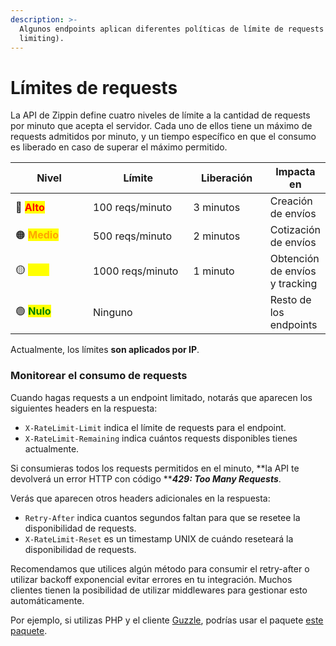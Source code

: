 ```yaml
---
description: >-
  Algunos endpoints aplican diferentes políticas de límite de requests (rate
  limiting).
---
```


# Límites de requests

La API de Zippin define cuatro niveles de límite a la cantidad de requests por minuto que acepta el servidor. Cada uno de ellos tiene un máximo de requests admitidos por minuto, y un tiempo específico en que el consumo es liberado en caso de superar el máximo permitido.

<table><thead><tr><th width="136">Nivel</th><th width="170">Límite</th><th width="119">Liberación</th><th>Impacta en</th></tr></thead><tbody><tr><td><span data-gb-custom-inline data-tag="emoji" data-code="1f534">🔴</span> <mark style="color:red;"><strong>Alto</strong></mark></td><td>100 reqs/minuto</td><td>3 minutos</td><td>Creación de envíos</td></tr><tr><td><span data-gb-custom-inline data-tag="emoji" data-code="1f7e0">🟠</span> <mark style="color:orange;"><strong>Medio</strong></mark></td><td>500 reqs/minuto</td><td>2 minutos</td><td>Cotización de envíos</td></tr><tr><td><span data-gb-custom-inline data-tag="emoji" data-code="1f7e1">🟡</span> <mark style="color:yellow;"><strong>Bajo</strong></mark></td><td>1000 reqs/minuto</td><td>1 minuto</td><td>Obtención de envíos y tracking</td></tr><tr><td><span data-gb-custom-inline data-tag="emoji" data-code="1f7e2">🟢</span> <mark style="color:green;"><strong>Nulo</strong></mark></td><td>Ninguno</td><td></td><td>Resto de los endpoints</td></tr></tbody></table>

Actualmente, los límites **son aplicados por IP**.

### Monitorear el consumo de requests

Cuando hagas requests a un endpoint limitado, notarás que aparecen los siguientes headers en la respuesta:

* `X-RateLimit-Limit` indica el límite de requests para el endpoint.
* `X-RateLimit-Remaining` indica cuántos requests disponibles tienes actualmente.

Si consumieras todos los requests permitidos en el minuto, **la API te devolverá un error HTTP con código **_**429: Too Many Requests**_.

Verás que aparecen otros headers adicionales en la respuesta:

* `Retry-After` indica cuantos segundos faltan para que se resetee la disponibilidad de requests.
* `X-RateLimit-Reset` es un timestamp UNIX de cuándo reseteará la disponibilidad de requests.

Recomendamos que utilices algún método para consumir el retry-after o utilizar backoff exponencial evitar errores en tu integración. Muchos clientes tienen la posibilidad de utilizar middlewares para gestionar esto automáticamente.&#x20;

Por ejemplo, si utilizas PHP y el cliente [Guzzle](https://docs.guzzlephp.org/en/stable/index.html), podrías usar el paquete [este paquete](https://packagist.org/packages/caseyamcl/guzzle\_retry\_middleware).
